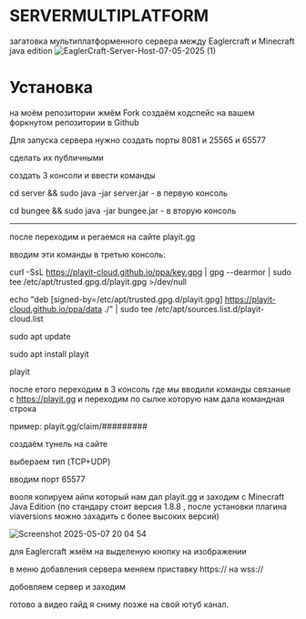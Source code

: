 # SERVERMULTIPLATFORM
загатовка мультиплатформенного сервера между Eaglercraft и Minecraft java edition
![EaglerCraft-Server-Host-07-05-2025 (1)](https://github.com/user-attachments/assets/891a7c89-edb8-4fcd-9ac3-600de6b213bd)


# Установка
на моём репозитории жмём Fork
создаём кодспейс на вашем форкнутом репозитории в Github

Для запуска сервера нужно создать порты 8081 и 25565 и 65577

сделать их публичными

создать 3 консоли и 
ввести команды

cd server && sudo java -jar server.jar - в первую консоль

cd bungee && sudo java -jar bungee.jar - в вторую консоль
___________________________________________________________________________________________________________________________________________________________________________________________________
после переходим и регаемся на сайте playit.gg

вводим эти команды в третью консоль:

curl -SsL https://playit-cloud.github.io/ppa/key.gpg | gpg --dearmor | sudo tee /etc/apt/trusted.gpg.d/playit.gpg >/dev/null

echo "deb [signed-by=/etc/apt/trusted.gpg.d/playit.gpg] https://playit-cloud.github.io/ppa/data ./" | sudo tee /etc/apt/sources.list.d/playit-cloud.list

sudo apt update

sudo apt install playit

playit

после етого переходим в 3 консоль где мы вводили команды связаные с https://playit.gg и переходим по сылке которую нам дала командная строка 

пример: playit.gg/claim/#########

создаём тунель на сайте

выбераем тип (TCP+UDP)

вводим порт 65577

вооля копируем айпи который нам дал playit.gg и заходим с Minecraft Java Edition (по стандару стоит версия 1.8.8 , после установки плагина viaversions можно захадить с более высоких версий)

![Screenshot 2025-05-07 20 04 54](https://github.com/user-attachments/assets/28b1c954-381f-4abb-845c-0f76f2358df6)

для Eaglercraft  жмём на выделеную кнопку на изображении

в меню добавления сервера меняем приставку https:// на wss://

добовляем сервер и заходим

готово а видео гайд я сниму позже на свой ютуб канал.

